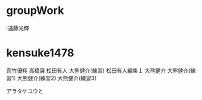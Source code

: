 # groupWork
:遠藤光輝
# kensuke1478
荒竹優翔
高橋廉
松田有人
大熊健介(練習)
松田有人編集１
大熊健介
大熊健介(練習1)
大熊健介(練習2)
大熊健介(練習3)

アラタケユウと
